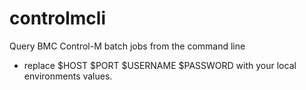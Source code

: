 # controlmcli
Query BMC Control-M batch jobs from the command line
- replace $HOST $PORT $USERNAME $PASSWORD with your local environments values.
